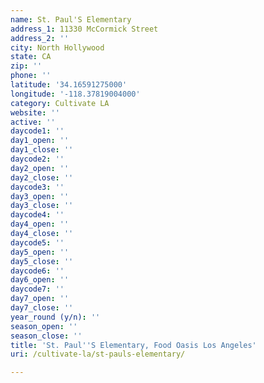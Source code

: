 ```yaml
---
name: St. Paul'S Elementary
address_1: 11330 McCormick Street
address_2: ''
city: North Hollywood
state: CA
zip: ''
phone: ''
latitude: '34.16591275000'
longitude: '-118.37819004000'
category: Cultivate LA
website: ''
active: ''
daycode1: ''
day1_open: ''
day1_close: ''
daycode2: ''
day2_open: ''
day2_close: ''
daycode3: ''
day3_open: ''
day3_close: ''
daycode4: ''
day4_open: ''
day4_close: ''
daycode5: ''
day5_open: ''
day5_close: ''
daycode6: ''
day6_open: ''
daycode7: ''
day7_open: ''
day7_close: ''
year_round (y/n): ''
season_open: ''
season_close: ''
title: 'St. Paul''S Elementary, Food Oasis Los Angeles'
uri: /cultivate-la/st-pauls-elementary/

---
```

